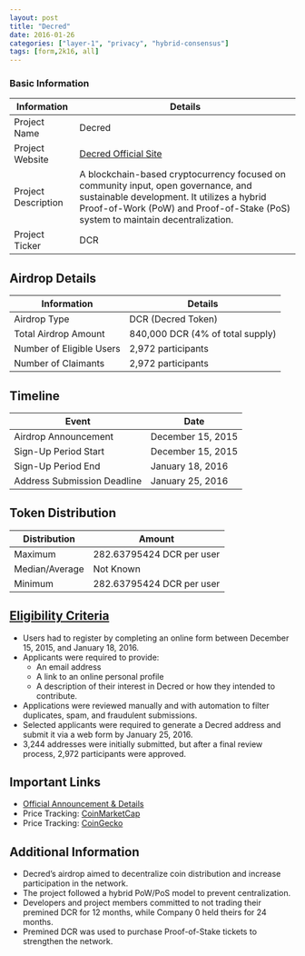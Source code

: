 ```yaml
---
layout: post
title: "Decred"
date: 2016-01-26
categories: ["layer-1", "privacy", "hybrid-consensus"]
tags: [form,2k16, all]
---
```


### Basic Information

| Information         | Details                                                                                                                                                                                                            |
| ------------------- | ------------------------------------------------------------------------------------------------------------------------------------------------------------------------------------------------------------------ |
| Project Name        | Decred                                                                                                                                                                                                             |
| Project Website     | [Decred Official Site](https://decred.org)                                                                                                                                                                         |
| Project Description | A blockchain-based cryptocurrency focused on community input, open governance, and sustainable development. It utilizes a hybrid Proof-of-Work (PoW) and Proof-of-Stake (PoS) system to maintain decentralization. |
| Project Ticker      | DCR                                                                                                                                                                                                                |

## Airdrop Details

| Information              | Details                          |
| ------------------------ | -------------------------------- |
| Airdrop Type             | DCR (Decred Token)               |
| Total Airdrop Amount     | 840,000 DCR (4% of total supply) |
| Number of Eligible Users | 2,972 participants               |
| Number of Claimants      | 2,972 participants               |

## Timeline

| Event                       | Date              |
| --------------------------- | ----------------- |
| Airdrop Announcement        | December 15, 2015 |
| Sign-Up Period Start        | December 15, 2015 |
| Sign-Up Period End          | January 18, 2016  |
| Address Submission Deadline | January 25, 2016  |

## Token Distribution

| Distribution   | Amount                    |
| -------------- | ------------------------- |
| Maximum        | 282.63795424 DCR per user |
| Median/Average | Not Known                 |
| Minimum        | 282.63795424 DCR per user |

## [Eligibility Criteria](https://docs.decred.org/advanced/premine/)

- Users had to register by completing an online form between December 15, 2015, and January 18, 2016.
- Applicants were required to provide:
  - An email address
  - A link to an online personal profile
  - A description of their interest in Decred or how they intended to contribute.
- Applications were reviewed manually and with automation to filter duplicates, spam, and fraudulent submissions.
- Selected applicants were required to generate a Decred address and submit it via a web form by January 25, 2016.
- 3,244 addresses were initially submitted, but after a final review process, 2,972 participants were approved.

## Important Links

- [Official Announcement & Details](https://docs.decred.org/advanced/premine/)
- Price Tracking: [CoinMarketCap](https://coinmarketcap.com/currencies/decred/)
- Price Tracking: [CoinGecko](https://www.coingecko.com/en/coins/decred)

## Additional Information

- Decred’s airdrop aimed to decentralize coin distribution and increase participation in the network.
- The project followed a hybrid PoW/PoS model to prevent centralization.
- Developers and project members committed to not trading their premined DCR for 12 months, while Company 0 held theirs for 24 months.
- Premined DCR was used to purchase Proof-of-Stake tickets to strengthen the network.
